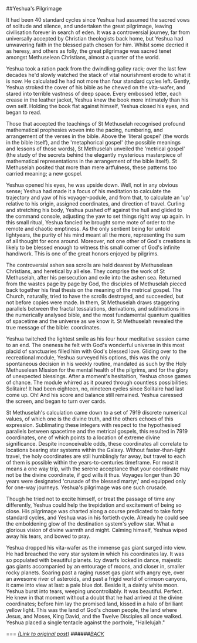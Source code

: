 ##Yeshua's Pilgrimage

It had been 40 standard cycles since Yeshua had assumed the sacred vows of solitude and silence, and undertaken the great pilgrimage, leaving civilisation forever in search of eden. It was a controversial journey, far from universally accepted by Christian theologists back home, but Yeshua had unwavering faith in the blessed path chosen for him. Whilst some decried it as heresy, and others as folly, the great pilgrimage was sacred tenet amongst Methuselean Christians, almost a quarter of the world. 

Yeshua took a ration pack from the dwindling galley rack; over the last few decades he'd slowly watched the stack of vital nourishment erode to what it is now. He calculated he had not more than four standard cycles left. Gently, Yeshua stroked the cover of his bible as he chewed on the vita-wafer, and stared into terrible vastness of deep space. Every embossed letter, each crease in the leather jacket, Yeshua knew the book more intimately than his own self. Holding the book flat against himself, Yeshua closed his eyes, and began to read. 

Those that accepted the teachings of St Methuselah recognised profound mathematical prophesies woven into the pacing, numbering, and arrangement of the verses in the bible. Above the 'literal gospel' (the words in the bible itself), and the 'metaphorical gospel' (the possible meanings and lessons of those words), St Methuselah unveiled the 'metrical gospel' (the study of the secrets behind the elegantly mysterious masterpiece of mathematical representations in the arrangement of the bible itself). St Methuselah posited that more than mere artfulness, these patterns too carried meaning; a new gospel. 

Yeshua opened his eyes, he was upside down. Well, not in any obvious sense; Yeshua had made it a focus of his meditation to calculate the trajectory and yaw of his voyager-podule, and from that, to calculate an 'up' relative to his origin, assigned coordinates, and direction of travel. Curling and stretching his body, Yeshua pushed off against the hull and glided to the command console, adjusting the yaw to set things right way up again. In this small ritual, Yeshua fancied he brought some mote of order to the remote and chaotic emptiness. As the only sentient being for untold lightyears, the purity of his mind meant all the more, representing the sum of all thought for eons around. Moreover, not one other of God's creations is likely to be blessed enough to witness this small corner of God's infinite handiwork. This is one of the great honors enjoyed by pilgrims.

The controversial ashen sea scrolls are held dearest by Methuselean Christians, and heretical by all else. They comprise the work of St Methuselah, after his persecution and exile into the ashen sea. Returned from the wastes page by page by God, the disciples of Methuselah pieced back together his final thesis on the meaning of the metrical gospel. The Church, naturally, tried to have the scrolls destroyed, and succeeded, but not before copies were made. In them, St Methuselah draws staggering parallels between the fractal tessalations, derivations, and sublimations in the numerically analysed bible, and the most fundamental quantum qualities of spacetime and the universe as we know it. St Methuselah revealed the true message of the bible: coordinates.

Yeshua twitched the lightest smile as his four hour meditative session came to an end. The oneness he felt with God's wonderful universe in this most placid of sanctuaries filled him with God's blessed love. Gliding over to the recreational module, Yeshua surveyed his options, this was the only spontaneous decision in his weekly routine, mandated as such by the Holy Methuselean Mission for the mental health of the pilgrims, and for the glory of unexpected blessings. After a moment's hesitaition, Yeshua chose games of chance. The module whirred as it poured through countless possibilities: Solitaire! It had been eighteen, no, nineteen cycles since Solitaire had last come up. Oh! And his score and balance still remained. Yeshua caressed the screen, and began to turn over cards.

St Methuselah's calculation came down to a set of 7919 discrete numerical values, of which one is the divine truth, and the others echoes of this expression. Sublimating these integers with respect to the hypothesised parallels between spacetime and the metrical gospels, this resulted in 7919 coordinates, one of which points to a location of extreme divine significance. Despite inconceivable odds, these coordinates all correlate to locations bearing star systems within the Galaxy. Without faster-than-light travel, the holy coordinates are still humblingly far away, but travel to each of them is possible within the years-to-centuries timeframe. For most it means a one way trip, with the serene acceptance that your coordinate may not be the divine coordinate, if god wills it thus. Voyages longer than 30 years were designated 'crusade of the blessed martyr,' and equipped only for one-way journeys. Yeshua's pilgrimage was one such crusade.

Though he tried not to excite himself, or treat the passage of time any differently, Yeshua could help the trepidation and excitement of being so close. His pilgrimage was charted along a course predicated to take forty standard cycles, and Yeshua was in his fortieth cycle. Already he could see the emboldening glow of the destination system's yellow star. What a glorious vision of divine warmth and might. Calming himself, Yeshua wiped away his tears, and bowed to pray.

Yeshua dropped his vita-wafer as the immense gas giant surged into view. He had breached the very star system in which his coordinates lay. It was so populated with beautiful planets. Icy dwarfs locked in dance, majestic gas giants accompanied by an entourage of moons, and closer in, smaller rocky planets. Soaring past a raging russet gas giant with angry eye, over an awesome river of asteroids, and past a frigid world of crimson canyons, it came into view at last: a pale blue dot. Beside it, a dainty white moon. Yeshua burst into tears, weeping uncontrollably. It was beautiful. Perfect. He knew in that moment without a doubt that he had arrived at the divine coordinates; before him lay the promised land, kissed in a halo of brilliant yellow light. This was the land of God's chosen people, the land where Jesus, and Moses, King David, and the Twelve Disciples all once walked. Yeshua placed a single tentacle against the porthole, "Hallelujah."

===
[*(Link to original post)*](https://www.reddit.com/r/HFY/comments/38p5l5/yeshuas_pilgrimage/)
######[_BACK_](/Readme.md)
